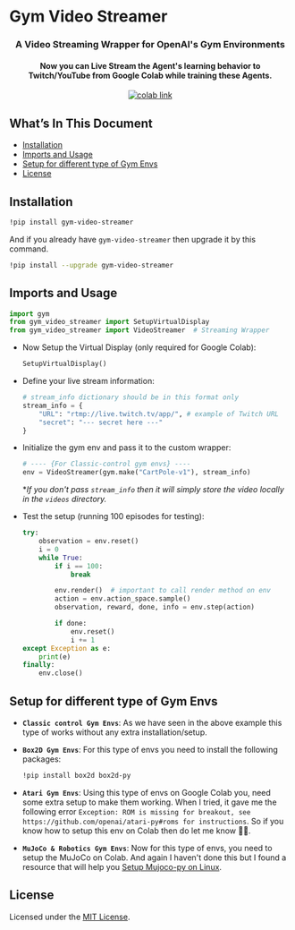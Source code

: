 # Gym Video Streamer

**<h3 align="center">A Video Streaming Wrapper for OpenAI's Gym Environments</h3>**

<h4 align="center">
Now you can Live Stream the Agent's learning behavior to Twitch/YouTube from Google Colab while training these Agents.
</h4>

<p align="center">
    <a href="https://colab.research.google.com/github/dhyeythumar/gym-video-streamer/blob/main/Streaming-Gym-Envs-from-Colab.ipynb">
      <img alt="colab link" src="https://colab.research.google.com/assets/colab-badge.svg" />
    </a>
</p>

## What’s In This Document

-   [Installation](#installation)
-   [Imports and Usage](#imports-and-usage)
-   [Setup for different type of Gym Envs](#setup-for-different-type-of-gym-envs)
-   [License](#license)

## Installation

```bash
!pip install gym-video-streamer
```

And if you already have `gym-video-streamer` then upgrade it by this command.

```bash
!pip install --upgrade gym-video-streamer
```

## Imports and Usage

```python
import gym
from gym_video_streamer import SetupVirtualDisplay
from gym_video_streamer import VideoStreamer  # Streaming Wrapper
```

-   Now Setup the Virtual Display (only required for Google Colab):

    ```python
    SetupVirtualDisplay()
    ```

-   Define your live stream information:

    ```python
    # stream_info dictionary should be in this format only
    stream_info = {
        "URL": "rtmp://live.twitch.tv/app/", # example of Twitch URL
        "secret": "--- secret here ---"
    }
    ```

-   Initialize the gym env and pass it to the custom wrapper:

    ```python
    # ---- {For Classic-control gym envs} ----
    env = VideoStreamer(gym.make("CartPole-v1"), stream_info)
    ```

    \*_If you don't pass `stream_info` then it will simply store the video locally in the `videos` directory._

-   Test the setup (running 100 episodes for testing):

    ```python
    try:
        observation = env.reset()
        i = 0
        while True:
            if i == 100:
                break

            env.render()  # important to call render method on env
            action = env.action_space.sample()
            observation, reward, done, info = env.step(action)

            if done:
                env.reset()
                i += 1
    except Exception as e:
        print(e)
    finally:
        env.close()
    ```

## Setup for different type of Gym Envs

-   **`Classic control Gym Envs`**: As we have seen in the above example this type of works without any extra installation/setup.

-   **`Box2D Gym Envs`**: For this type of envs you need to install the following packages:

    ```bash
    !pip install box2d box2d-py
    ```

-   **`Atari Gym Envs`**: Using this type of envs on Google Colab you, need some extra setup to make them working. When I tried, it gave me the following error `Exception: ROM is missing for breakout, see https://github.com/openai/atari-py#roms for instructions`. So if you know how to setup this env on Colab then do let me know ✌🏻.

-   **`MuJoCo & Robotics Gym Envs`**: Now for this type of envs, you need to setup the MuJoCo on Colab. And again I haven't done this but I found a resource that will help you [Setup Mujoco-py on Linux](https://github.com/reinforcement-learning-kr/pg_travel/wiki/Installing-Mujoco-py-on-Linux).

## License

Licensed under the [MIT License](./LICENSE).
